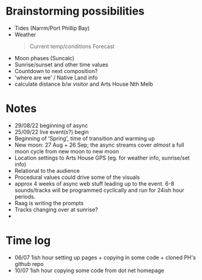 # Brainstorming possibilities 
- Tides (Narrm/Port Phillip Bay)
- Weather 
    > Current temp/conditions
    > Forecast 
- Moon phases (Suncalc) 
- Sunrise/sunset and other time values 
- Countdown to next composition? 
- 'where are we' / Native Land info 
- calculate distance b/w visitor and Arts House Nth Melb 

# Notes
- 29/08/22 beginning of async 
- 25/09/22 live event(s?) begin
- Beginning of 'Spring', time of transition and warming up 
- New moon: 27 Aug + 26 Sep; the async streams cover *almost* a full moon cycle from new moon to new moon
- Location settings to Arts House GPS (eg. for weather info, sunrise/set info)
- Relational to the audience 
- Procedural values could drive some of the visuals 
- approx 4 weeks of async web stuff leading up to the event. 6-8 sounds/tracks will be programmed cyclically and run for 24ish hour periods. 
- Raag is writing the prompts 
- Tracks changing over at sunrise? 
- 

# Time log
- 06/07 1ish hour setting up pages + copying in some code + cloned PH's github repo 
- 10/07 1ish hour copying some code from dot net homepage